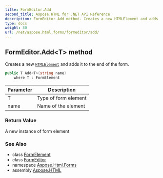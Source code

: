 ```yaml
---
title: FormEditor.Add
second_title: Aspose.HTML for .NET API Reference
description: FormEditor Add method. Creates a new HTMLElement and adds it to the end of the form
type: docs
weight: 80
url: /net/aspose.html.forms/formeditor/add/
---
```

## FormEditor.Add&lt;T&gt; method

Creates a new [`HTMLElement`](../../../aspose.html/htmlelement/) and adds it to the end of the form.

```csharp
public T Add<T>(string name)
    where T : FormElement
```

| Parameter | Description |
| --- | --- |
| T | Type of form element |
| name | Name of the element |

### Return Value

A new instance of form element

### See Also

* class [FormElement](../../formelement/)
* class [FormEditor](../)
* namespace [Aspose.Html.Forms](../../../aspose.html.forms/)
* assembly [Aspose.HTML](../../../)
